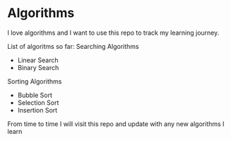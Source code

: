 # Algorithms

I love algorithms and I want to use this repo to track my learning journey.

List of algoritms so far:
Searching Algorithms  
* Linear Search
* Binary Search

Sorting Algorithms  
* Bubble Sort
* Selection Sort
* Insertion Sort

From time to time I will visit this repo and update with any new algorithms I learn
